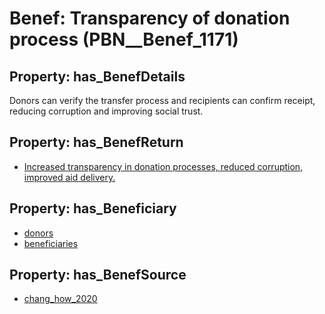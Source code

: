 # Benef: __Transparency of donation process__ (PBN__Benef_1171)

## Property: has_BenefDetails

Donors can verify the transfer process and recipients can confirm receipt, reducing corruption and improving social trust.

## Property: has_BenefReturn

* [Increased transparency in donation processes, reduced corruption, improved aid delivery.](../BenefReturn/PBN__BenefReturn_1305)

## Property: has_Beneficiary

* [donors](../Stakeholder/PBN__Stakeholder_453)
* [beneficiaries](../Stakeholder/PBN__Stakeholder_454)

## Property: has_BenefSource

* [chang_how_2020](../Article/PBN__Article_241)

